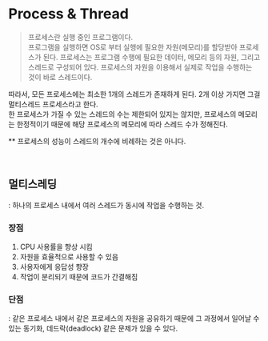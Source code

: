 # Process & Thread

> 프로세스란 실행 중인 프로그램이다. <br/>
> 프로그램을 실행하면 OS로 부터 실행에 필요한 자원(메모리)를 할당받아 프로세스가 된다.
> 프로세스는 프로그램 수행에 필요한 데이터, 메모리 등의 자원, 그리고 스레드로 구성되어 있다.
> 프로세스의 자원을 이용해서 실제로 작업을 수행하는 것이 바로 스레드이다.


따라서, 모든 프로세스에는 최소한 1개의 스레드가 존재하게 된다. 2개 이상 가지면 그걸 멀티스레드 프로세스라고 한다. <br/>
한 프로세스가 가질 수 있는 스레드의 수는 제한되어 있지는 않지만, 프로세스의 메모리는 한정적이기 때문에 해당 프로세스의 메모리에 따라 스레드 수가 정해진다.

** 프로세스의 성능이 스레드의 개수에 비례하는 것은 아니다.

<br/>

## 멀티스레딩
: 하나의 프로세스 내에서 여러 스레드가 동시에 작업을 수행하는 것.

### 장점
1. CPU 사용률을 향상 시킴
2. 자원을 효율적으로 사용할 수 있음
3. 사용자에게 응답성 향장
4. 작업이 분리되기 때문에 코드가 간결해짐

### 단점
: 같은 프로세스 내에서 같은 프로세스의 자원을 공유하기 때문에 그 과정에서 일어날 수 있는 동기화, 데드락(deadlock) 같은 문제가 있을 수 있다.
